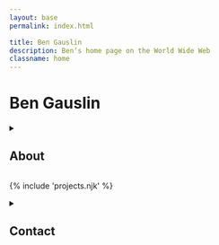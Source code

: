 ```yaml
---
layout: base
permalink: index.html

title: Ben Gauslin
description: Ben’s home page on the World Wide Web
classname: home
---
```

# Ben Gauslin

<details-plus accordion>
  <details id="about">
    <summary>
      <h2>About</h2>
    </summary>

    Hello, I’m a former Chicago architect, Google engineer, and design professor who’s currently learning Spanish the hard way while living in Madrid.
    
    <small>_...que es muy lento pero muy emocionante y mucho más valioso. ¡Bienvenidos y gracias por visitarme!_</small>

    <img src="images/home/selfie.jpg" alt="" class="avatar">
  </details>

  {% include 'projects.njk' %}

  <details id="contact">
    <summary>
      <h2>Contact</h2>
    </summary>

    You can reach me via email, voicemail, or on WhatsApp.

    {% include 'contact.njk' %}

  </details>
</details-plus>

